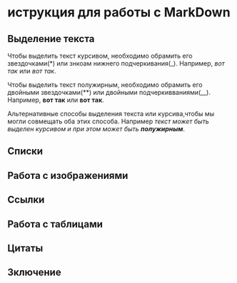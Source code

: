# иструкция для работы с MarkDown

## Выделение текста

Чтобы выделить текст курсивом, необходимо обрамить его звездочками(*) или знкоам нижнего подчеркивания(_). Например, *вот так* или _вот так_.

Чтобы выделить текст полужирным, необходимо обрамить его двойными звездочками(**) или двойными подчеркивваниями(__). Например, **вот так** или __вот так__.

Альтернативные способы выделения текста или курсива,чтобы мы могли совмещать оба этих способа. Например _текст может быть выделен курсивом и при этом может быть **полужирным**_.

## Списки 

## Работа с изображениями

## Ссылки

## Работа с таблицами

## Цитаты

## Зключение